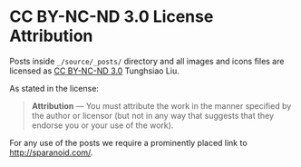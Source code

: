 # CC BY-NC-ND 3.0 License Attribution

Posts inside `_/source/_posts/` directory and all images and icons files are licensed as [CC BY-NC-ND 3.0](http://creativecommons.org/licenses/by-nc-nd/3.0/) Tunghsiao Liu.

As stated in the license:
> **Attribution** — You must attribute the work in the manner specified by the author or licensor (but not in any way that suggests that they endorse you or your use of the work).

For any use of the posts we require a prominently placed link to <http://sparanoid.com/>.